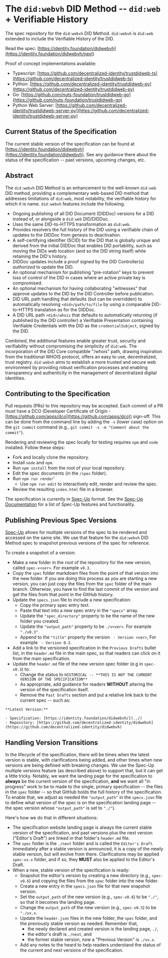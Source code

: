 # The `did:webvh` DID Method -- `did:web` + Verifiable History

The spec repository for the `did:webvh` DID Method. `did:webvh` is `did:web`
extended to include the Verifiable History of the DID.

Read the spec: [https://identity.foundation/didwebvh](https://identity.foundation/didwebvh/next)

Proof of concept implementations available:

- Typescript: [https://github.com/decentralized-identity/trustdidweb-ts](https://github.com/decentralized-identity/trustdidweb-ts)
- Python: [https://github.com/decentralized-identity/trustdidweb-py](https://github.com/decentralized-identity/trustdidweb-py)
- Go: [https://github.com/nuts-foundation/trustdidweb-go](https://github.com/nuts-foundation/trustdidweb-go)
- Python Web Server: [https://github.com/decentralized-identity/trustdidweb-server-py](https://github.com/decentralized-identity/trustdidweb-server-py)

## Current Status of the Specification

The current stable version of the specification can be found at
[https://identity.foundation/didwebvh](https://identity.foundation/didwebvh).
See any guidance there about the status of the specification -- past versions,
upcoming changes, etc.

## Abstract

The `did:webvh` DID Method is an enhancement to the well-known `did:web` DID
method, providing a complementary web-based DID method that addresses
limitations of `did:web`, most notability, the verifiable history for which it
is name. `did:webvh` features include the following.

- Ongoing publishing of all DID Document (DIDDoc) versions for a DID instead of,
  or alongside a `did:web` DID/DIDDoc.
- Uses the same DID-to-HTTPS transformation as `did:web`.
- Provides resolvers the full history of the DID using a verifiable chain of
  updates to the DIDDoc from genesis to deactivation.
- A self-certifying identifier (SCID) for the DID that is globally
  unique and derived from the initial DIDDoc that enables DID portability, such
  as moving the DIDs web location (and so the DID string itself) while retaining
  the DID's history.
- DIDDoc updates include a proof signed by the DID Controller(s) *authorized* to
  update the DID.
- An optional mechanism for publishing "pre-rotation" keys to prevent loss of
  control of the DID in cases where an active private key is compromised.
- An optional mechanism for having collaborating "witnesses"
  that approve updates to the DID by the DID Controller before publication.
- DID URL path handling that defaults (but can be overridden) to automatically
  resolving `<did>/path/to/file` by using a comparable DID-to-HTTPS translation
  as for the DIDDoc.
- A DID URL path `<did>/whois` that defaults to automatically returning (if
  published by the DID controller) a Verifiable Presentation containing
  Verifiable Credentials with the DID as the `credentialSubject`,
  signed by the DID.

Combined, the additional features enable greater trust, security and
verifiability without compromising the simplicity of `did:web`. The incorporation
of the DID Core compatible "/whois" path, drawing inspiration from the
traditional WHOIS protocol, offers an easy to use, decentralized, trust
registry. `did:webvh` aims to establish a more trusted and secure web
environment by providing robust verification processes and enabling transparency
and authenticity in the management of decentralized digital identities.

## Contributing to the Specification

Pull requests (PRs) to this repository may be accepted. Each commit of a PR must
have a DCO (Developer Certificate of Origin -
[https://github.com/apps/dco](https://github.com/apps/dco)) sign-off. This can
be done from the command line by adding the `-s` (lower case) option on the `git
commit` command (e.g., `git commit -s -m "Comment about the commit"`).

Rendering and reviewing the spec locally for testing requires `npm` and `node`
installed. Follow these steps:

- Fork and locally clone the repository.
- Install `node` and `npm`.
- Run `npm install` from the root of your local repository.
- Edit the spec documents (in the `/spec` folder).
- Run `npm run render`'
  - Use `npm run edit` to interactively edit, render and review the spec.
- Review the resulting `index.html` file in a browser.

The specification is currently in [Spec-Up] format. See the
[Spec-Up Documentation] for a list of Spec-Up features and functionality.

[Spec-Up]: https://github.com/decentralized-identity/spec-up
[Spec-Up Documentation]: https://identity.foundation/spec-up/

## Publishing Previous Spec Versions

[Spec-Up] allows for multiple versions of the spec to be rendered and accessed
on the same site. We use that feature for the `did:webvh` DID Method spec to snapshot
previous versions of the spec for reference.

To create a snapshot of a version:

- Make a new folder in the root of the repository for the new version, called `spec-v<ver>`. For example `v0.3`.
- Copy the `spec` folder markdown files from the point of that version into the new folder. If you are doing this process as you are starting a new version, you can just copy the files from the `spec` folder of the main branch. Otherwise, you have to find the last commit of the version and get the files from that point in the GitHub history.
- Update the `specs.json` file to include a new specification:
  - Copy the primary spec entry text.
  - Paste that text into a new spec entry in the `"specs"` array.
  - Update the `"spec_directory"` property to be the name of the new folder you created.
  - Update the `"output_path"` property to be `./v<ver>`. For example `"./v0.3"`.
  - Append to the `"title"` property the version ` - Version <ver>`, For example ` - Version 0.3`.
- Add a link to the versioned specification in the `Previous Drafts` bullet list, in the `header.md` file in the main spec, so that readers can click on it from the main specification.
- Update the `header.md` file of the new version spec folder (e.g in `spec-v0.3`) to:
  - Change the status to `HISTORICAL -- **THIS IS NOT THE CURRENT VERSION OF THE SPECIFICATION**`
  - As appropriate, add guidance for readers **WITHOUT** altering the version of the specification itself.
  - Remove the `Past Drafts` section and put a relative link back to the current spec -- such as:

```text
**Latest Version:**

- Specification: [https://identity.foundation/didwebvh/](../)
- Repository: [https://github.com/decentralized-identity/didwebvh](https://github.com/decentralized-identity/didwebvh)

```

## Handling Version Transitions

In the lifecycle of the specification, there will be times when the latest version is
stable, with clarifications being added, and other times when new versions are being defined
with breaking changes.  We use the Spec-Up multiple versions feature
(as described above) to support that, but it can get a little tricky. Notably, we want
the landing page for the specification to **always** be the current version of
the specification, **and** we want all "in progress" work to be to made to the
single, primary specification -- the files in the `spec` folder -- so that GitHub
holds the full history of the specification.  To enable that, we adjust as
needed the `"output_path"` in the `specs.json` file to define what version of
the spec is on the specification landing page -- the spec version whose
`"output_path"` is set to `"./"`).

Here's how we do that in different situations:

- The specification website landing page is always the current stable version of
  the specification, and past versions plus the next version ("Editor's Draft")
  are linked in that folder's `header.md` file.
- The `spec` folder is the `./next` folder and is called the `Editor's Draft`.
  Immediately after a stable version is announced, it is a copy of the newly
  stable version, but will evolve from there. Clarifications may be applied
  `spec-vx.x` folder, and if so, they **MUST** also be applied to the Editor's
  Draft.
- When a new, stable version of the specification is ready:
  - Snapshot the editor's version by creating a new directory (e.g.,
    `spec-v0.6`) and copying the files from the `spec` folder into the new
    folder.
  - Create a new entry in the `specs.json` file for that new snapshot version.
  - Set the `output_path` of the new version (e.g., `spec-v0.6`) to be `"./"`,
    so that it becomes the landing page.
  - Change the `output_path` of the new version (e.g., `spec-v0.5`) to be `"./vx.x`.
  - Update the `header.json` files in the new folder, the `spec` folder, and the
    previously stable version as needed. Remember that,
    - the newly declared and created version is the landing page, `./`,
    - the editor's draft is `./next`, and
    - the former stable version, now a "Previous Version" is `./vx.x`.
  - Add any notes to the heard to help readers understand the
    status of the current and next versions of the specification.
